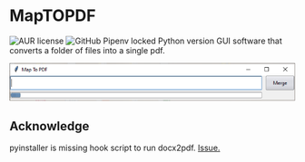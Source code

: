 # MapTOPDF
<img alt="AUR license" src="https://img.shields.io/aur/license/android-studio">
<img alt="GitHub Pipenv locked Python version" src="https://img.shields.io/github/pipenv/locked/python-version/metabolize/rq-dashboard-on-heroku">
GUI software that converts a folder of files into a single pdf.
 
![Image of Yaktocat](https://github.com/wingemo/MapToPDF/blob/main/bild.png)
## Acknowledge
pyinstaller is missing hook script to run docx2pdf.
[Issue.](https://github.com/AlJohri/docx2pdf/issues/5)


